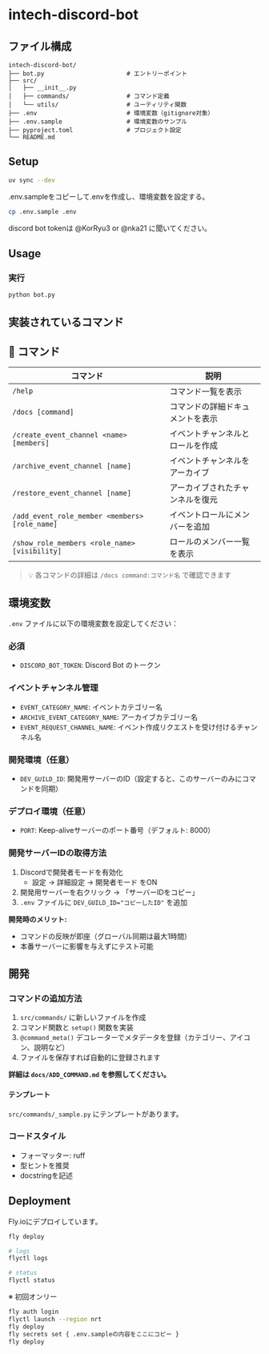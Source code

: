 # intech-discord-bot

## ファイル構成

```
intech-discord-bot/
├── bot.py                       # エントリーポイント
├── src/
│   ├── __init__.py
│   ├── commands/                # コマンド定義
│   └── utils/                   # ユーティリティ関数
├── .env                         # 環境変数（gitignore対象）
├── .env.sample                  # 環境変数のサンプル
├── pyproject.toml               # プロジェクト設定
└── README.md
```

## Setup

```bash
uv sync --dev
```

.env.sampleをコピーして.envを作成し、環境変数を設定する。

```bash
cp .env.sample .env
```

discord bot tokenは @KorRyu3 or @nka21 に聞いてください。

## Usage

### 実行

```bash
python bot.py
```

## 実装されているコマンド

## 📖 コマンド

| コマンド | 説明 |
|---------|------|
| `/help` | コマンド一覧を表示 |
| `/docs [command]` | コマンドの詳細ドキュメントを表示 |
| `/create_event_channel <name> [members]` | イベントチャンネルとロールを作成 |
| `/archive_event_channel [name]` | イベントチャンネルをアーカイブ |
| `/restore_event_channel [name]` | アーカイブされたチャンネルを復元 |
| `/add_event_role_member <members> [role_name]` | イベントロールにメンバーを追加 |
| `/show_role_members <role_name> [visibility]` | ロールのメンバー一覧を表示 |

> 💡 各コマンドの詳細は `/docs command:コマンド名` で確認できます

## 環境変数

`.env` ファイルに以下の環境変数を設定してください：

### 必須

- `DISCORD_BOT_TOKEN`: Discord Bot のトークン

### イベントチャンネル管理

- `EVENT_CATEGORY_NAME`: イベントカテゴリー名
- `ARCHIVE_EVENT_CATEGORY_NAME`: アーカイブカテゴリー名
- `EVENT_REQUEST_CHANNEL_NAME`: イベント作成リクエストを受け付けるチャンネル名

### 開発環境（任意）

- `DEV_GUILD_ID`: 開発用サーバーのID（設定すると、このサーバーのみにコマンドを同期）

### デプロイ環境（任意）

- `PORT`: Keep-aliveサーバーのポート番号（デフォルト: 8000）

### 開発サーバーIDの取得方法

1. Discordで開発者モードを有効化
   - 設定 → 詳細設定 → 開発者モード をON
2. 開発用サーバーを右クリック → 「サーバーIDをコピー」
3. `.env` ファイルに `DEV_GUILD_ID="コピーしたID"` を追加

**開発時のメリット:**

- コマンドの反映が即座（グローバル同期は最大1時間）
- 本番サーバーに影響を与えずにテスト可能

## 開発

### コマンドの追加方法

1. `src/commands/` に新しいファイルを作成
2. コマンド関数と `setup()` 関数を実装
3. `@command_meta()` デコレーターでメタデータを登録（カテゴリー、アイコン、説明など）
4. ファイルを保存すれば自動的に登録されます

**詳細は `docs/ADD_COMMAND.md` を参照してください。**

#### テンプレート

`src/commands/_sample.py` にテンプレートがあります。

### コードスタイル

- フォーマッター: ruff
- 型ヒントを推奨
- docstringを記述

## Deployment

Fly.ioにデプロイしています。

```bash
fly deploy

# logs
flyctl logs

# status
flyctl status
```

※ 初回オンリー

```bash
fly auth login
flyctl launch --region nrt
fly deploy
fly secrets set { .env.sampleの内容をここにコピー }
fly deploy
```
